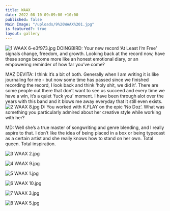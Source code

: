 ```yaml
---
title: WAAX
date: 2022-08-10 09:09:00 +10:00
published: false
Main Image: "/uploads/9%20WAAX%201.jpg"
is featured?: true
layout: gallery
---
```


![1 WAAX 6-e3f973.jpg](/uploads/1%20WAAX%206-e3f973.jpg)
DOINGBIRD: Your new record ‘At Least I’m Free’ signals change, freedom, and growth. Looking back at the record now, have these songs become more like an honest emotional diary, or an empowering reminder of how far you’ve come?

MAZ DEVITA: I think it’s a bit of both. Generally when I am writing it is like journaling for me - but now some time has passed since we finished recording the record, I look back and think ‘holy shit, we did it’. There are some people out there that don’t want to see us succeed and every time we have a win, it’s a quiet ‘fuck you’ moment. I have been through alot over the years with this band and it blows me away everyday that it still even exists.
![2 WAAX 8.jpg](/uploads/2%20WAAX%208.jpg)
D: You worked with K.FLAY on the epic ‘No Doz’. What was something you particularly admired about her creative style while working with her?

MD: Well she’s a true master of songwriting and genre blending, and I really aspire to that. I don’t like the idea of being placed in a box or being typecast as a certain artist and she really knows how to stand on her own. Total queen. Total inspiration. 

![3 WAAX 2.jpg](/uploads/3%20WAAX%202.jpg)

![4 WAAX 9.jpg](/uploads/4%20WAAX%209.jpg)

![5 WAAX 1.jpg](/uploads/5%20WAAX%201.jpg)

![6 WAAX 10.jpg](/uploads/6%20WAAX%2010.jpg)

![7 WAAX 3.jpg](/uploads/7%20WAAX%203.jpg)

![8 WAAX 5.jpg](/uploads/8%20WAAX%205.jpg)

